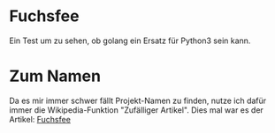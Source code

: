 # Fuchsfee #
Ein Test um zu sehen, ob golang ein Ersatz für Python3 sein kann.

# Zum Namen #

Da es mir immer schwer fällt Projekt-Namen zu finden, nutze ich dafür immer
die Wikipedia-Funktion "Zufälliger Artikel". Dies mal war es der Artikel:
[Fuchsfee](https://de.wikipedia.org/wiki/Fuchsfee)
